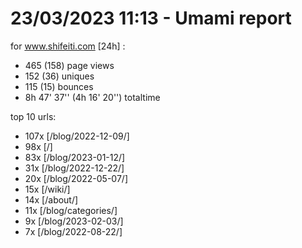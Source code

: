 # 23/03/2023 11:13 - Umami report
for www.shifeiti.com [24h] :

 - 465 (158) page views
 - 152 (36) uniques
 - 115 (15) bounces
 - 8h 47' 37'' (4h 16' 20'') totaltime


top 10 urls:
 - 107x [/blog/2022-12-09/]
 - 98x [/]
 - 83x [/blog/2023-01-12/]
 - 31x [/blog/2022-12-22/]
 - 20x [/blog/2022-05-07/]
 - 15x [/wiki/]
 - 14x [/about/]
 - 11x [/blog/categories/]
 - 9x [/blog/2023-02-03/]
 - 7x [/blog/2022-08-22/]


